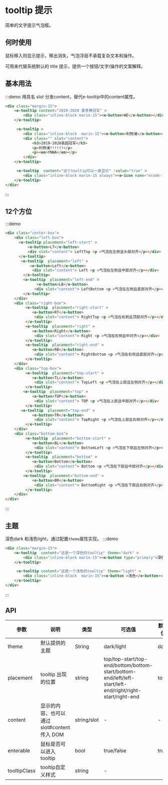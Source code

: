 # tooltip 提示
简单的文字提示气泡框。 
## 何时使用
鼠标移入则显示提示，移出消失，气泡浮层不承载复杂文本和操作。

可用来代替系统默认的 title 提示，提供一个按钮/文字/操作的文案解释。

## 基本用法

:::demo 用具名 slot 分发content，替代e-tooltip中的content属性。
```html
<div class="margin-15">
    <e-tooltip content="2019-2020 夏季赛冠军" >
        <div class="inline-block marin-15"><e-button>WE</e-button></div>
    </e-tooltip>

     <e-tooltip >
        <div class="inline-block  marin-15"><e-button>利物浦</e-button></div>
        <div class="" slot="content">
            <h3>2019-2020英超冠军</h3>
            <p>利物浦!!!!!!</p>
            <p><em>YNWA</em></p>
        </div>
    </e-tooltip>

     <e-tooltip  content="这个tooltip可以一直显示" :value="true" >
        <div class="inline-block marin-15 always"><e-icon name="ecode-fail"></e-icon>一直显示</div>
    </e-tooltip>
</div>
```
:::

## 12个方位

:::demo
```html
<div class="center-box">
    <div class="left-box">
      <e-tooltip placement="left-start" > 
          <e-button>LT</e-button>
          <div slot="content"> LeftTop <p >气泡在左侧且头部对齐</p></div>
      </e-tooltip>
       <e-tooltip  placement="left" > 
           <e-button>Left</e-button>
            <div slot="content"> Left <p >气泡在左侧且中部对齐</p></div>
        </e-tooltip>
        <e-tooltip  placement="left-end" > 
              <e-button>LB</e-button>
             <div slot="content"> LeftBottom <p >气泡在左侧且底部对齐</p></div>
        </e-tooltip>
    </div>
    <div class="right-box">
         <e-tooltip  placement="right-start" > 
            <e-button>RT</e-button>
             <div slot="content"> RightTop <p >气泡在右侧且顶部对齐</p></div>
         </e-tooltip>
         <e-tooltip  placement="right" > 
            <e-button>Right</e-button>
             <div slot="content"> Right <p >气泡在右侧且中对齐</p></div>
         </e-tooltip>
         <e-tooltip  placement="right-end" > 
            <e-button>RB</e-button>
             <div slot="content"> RightBottom <p >气泡在右侧且底部对齐</p></div>
         </e-tooltip>
    </div>
    <div class="top-box">
         <e-tooltip  placement="top-start" > 
            <e-button>TL</e-button>
             <div slot="content"> TopLeft <p >气泡在上部且左侧对齐</p></div>
         </e-tooltip>
        <e-tooltip  placement="top" > 
            <e-button>TOP</e-button>
             <div slot="content"> TOP <p >气泡在上部且中部对齐</p></div>
         </e-tooltip>
       <e-tooltip  placement="top-end" > 
            <e-button>TR</e-button>
             <div slot="content"> TopRight <p >气泡在上部且右侧对齐</p></div>
         </e-tooltip>
    </div>
    <div class="bottom-box">
         <e-tooltip  placement="bottom-start" > 
            <e-button>BL</e-button>
             <div slot="content"> BottomLeft <p >气泡在下部且左侧对齐</p></div>
         </e-tooltip>
         <e-tooltip  placement="bottom" > 
            <e-button>Bottom</e-button>
             <div slot="content"> Bottom <p >气泡在下部且中部对齐</p></div>
         </e-tooltip>
        <e-tooltip  placement="bottom-end" > 
            <e-button>BR</e-button>
             <div slot="content"> BottomRight <p >气泡在下部且右侧对齐</p></div>
         </e-tooltip>
    </div>
</div>
```
:::

## 主题
深色dark 和浅色light，通过配置`theme`属性实现。
:::demo
```html
<div class="margin-15">
    <e-tooltip  content="这是一个深色的tooltip" theme="dark" >
        <div class="inline-block marin-15"><e-button type="primary">深色</e-button></div>
    </e-tooltip>

     <e-tooltip content="这是一个浅色的tooltip" theme="light" >
        <div class="inline-block  marin-15"><e-button >浅色</e-button></div>
    </e-tooltip>
</div>
```
:::

## API
| 参数      | 说明          | 类型      | 可选值                           | 默认值  |
|---------- |-------------- |---------- |--------------------------------  |-------- |
| theme | 默认提供的主题 | String | dark/light | dark |
| placement | tooltip 出现的位置 | string | top/top-start/top-end/bottom/bottom-start/bottom-end/left/left-start/left-end/right/right-start/right-end  | top |
| content | 显示的内容，也可以通过 slot#content 传入 DOM | string/slot | - | - |
| enterable | 鼠标是否可以进入tooltip | bool | true/false | true |
| tooltipClass | tooltip自定义样式 | string | - |  |